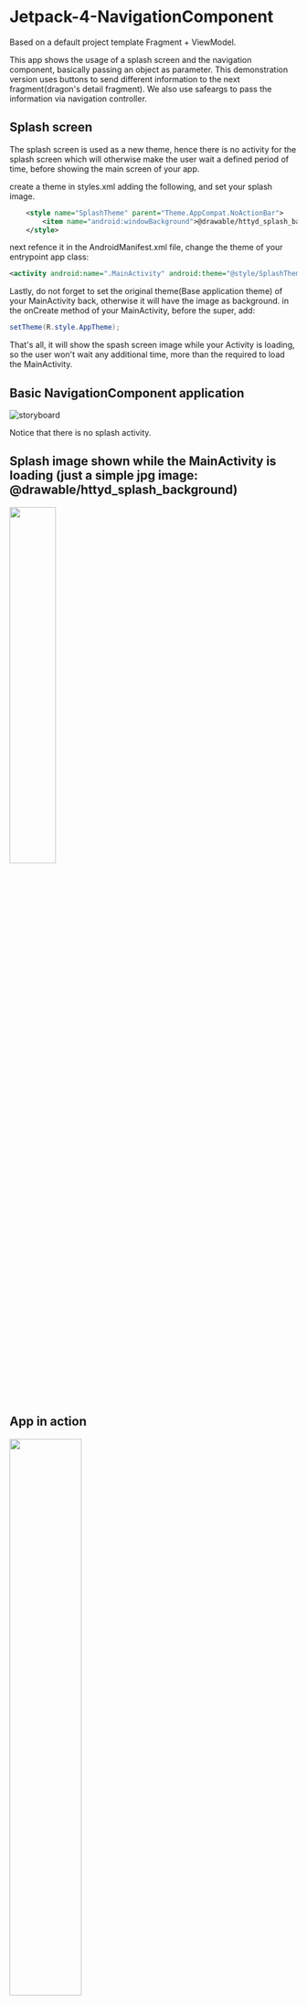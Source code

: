 # Jetpack-4-NavigationComponent
Based on a default project template Fragment + ViewModel.

This app shows the usage of a splash screen and the navigation component, basically passing an object as parameter.
This demonstration version uses buttons to send different information to the next fragment(dragon's detail fragment). We also use safeargs to pass the information via navigation controller.

## Splash screen
The splash screen is used as a new theme, hence there is no activity for the splash screen which will otherwise make the user wait a defined period of time, before showing the main screen of your app.

create a theme in styles.xml adding the following, and set your splash image.
``` xml
    <style name="SplashTheme" parent="Theme.AppCompat.NoActionBar">
        <item name="android:windowBackground">@drawable/httyd_splash_background</item>
    </style>
```

next refence it in the AndroidManifest.xml file, change the theme of your entrypoint app class:

```xml
<activity android:name=".MainActivity" android:theme="@style/SplashTheme">
```
Lastly, do not forget to set the original theme(Base application theme) of your MainActivity back, otherwise it will have the image as background. 
in the onCreate method of your MainActivity, before the super, add:
```java
setTheme(R.style.AppTheme);
```
That's all, it will show the spash screen image while your Activity is loading, so the user won't wait any additional time, more than the required to load the MainActivity.

## Basic NavigationComponent application
![storyboard](https://user-images.githubusercontent.com/4823319/69899538-e4672b00-13bb-11ea-82b8-1bef8b71e1b5.jpg)

Notice that there is no splash activity.

## Splash image shown while the MainActivity is loading (just a simple jpg image: @drawable/httyd_splash_background)
<img src="https://user-images.githubusercontent.com/4823319/69899539-e4672b00-13bb-11ea-846b-5171be33301e.jpg" width="40%" height="40%">

## App in action
<img src="https://user-images.githubusercontent.com/4823319/69899679-0792da00-13be-11ea-8e04-ed49e4ef6450.gif" width="50%" height="50%">

